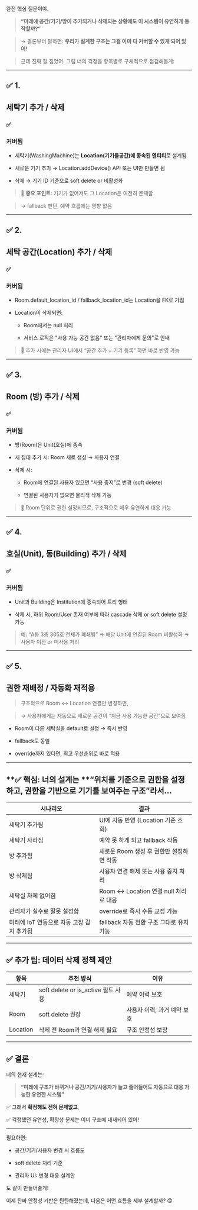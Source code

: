 완전 핵심 질문이야.

  

> **“미래에 공간/기기/방이 추가되거나 삭제되는 상황에도 이 시스템이 유연하게 동작할까?”**

> → 결론부터 말하면: **우리가 설계한 구조는 그걸 이미 다 커버할 수 있게 되어 있어!**

> 근데 진짜 잘 짚었어. 그럼 너의 걱정을 항목별로 구체적으로 점검해볼게:

---

## **✅ 1.** 

## **세탁기 추가 / 삭제**

  

### **✅** 

### **커버됨**

- 세탁기(WashingMachine)는 **Location(기기들공간)에 종속된 엔티티**로 설계됨
    
- 새로운 기기 추가 → Location.addDevice() API 또는 UI만 만들면 됨
    
- 삭제 → 기기 ID 기준으로 soft delete or 비활성화
    

  

> 📌 **중요 포인트**: 기기가 없어져도 그 Location은 여전히 존재함.

> → fallback 판단, 예약 흐름에는 영향 없음

---

## **✅ 2.** 

## **세탁 공간(Location) 추가 / 삭제**

  

### **✅** 

### **커버됨**

- Room.default_location_id / fallback_location_id는 Location을 FK로 가짐
    
- Location이 삭제되면:
    
    - Room에서는 null 처리
        
    - 서비스 로직은 "사용 가능 공간 없음" 또는 "관리자에게 문의"로 안내
        
    

  

> 🔄 추가 시에는 관리자 UI에서 “공간 추가 + 기기 등록” 하면 바로 반영 가능

---

## **✅ 3.** 

## **Room (방) 추가 / 삭제**

  

### **✅** 

### **커버됨**

- 방(Room)은 Unit(호실)에 종속
    
- 새 침대 추가 시: Room 새로 생성 → 사용자 연결
    
- 삭제 시:
    
    - Room에 연결된 사용자 있으면 “사용 중지”로 변경 (soft delete)
        
    - 연결된 사용자가 없으면 물리적 삭제 가능
        
    

  

> 📌 Room 단위로 권한 설정되므로, 구조적으로 매우 유연하게 대응 가능

---

## **✅ 4.** 

## **호실(Unit), 동(Building) 추가 / 삭제**

  

### **✅** 

### **커버됨**

- Unit과 Building은 Institution에 종속되어 트리 형태
    
- 삭제 시, 하위 Room/User 존재 여부에 따라 cascade 삭제 or soft delete 설정 가능
    

  

> 예: “A동 3층 305호 전체가 폐쇄됨” → 해당 Unit에 연결된 Room 비활성화 → 사용자 이전 or 미사용 처리

---

## **✅ 5.** 

## **권한 재배정 / 자동화 재적용**

  

> 구조적으로 Room ↔ Location 연결만 변경하면,

> → 사용자에게는 자동으로 새로운 공간이 “지금 사용 가능한 공간”으로 보여짐

  

- Room이 다른 세탁실을 default로 설정 → 즉시 반영
    
- fallback도 동일
    
- override까지 있다면, 최고 우선순위로 바로 적용
    

---

## **✅ 핵심: 너의 설계는 **“위치를 기준으로 권한을 설정하고, 권한을 기반으로 기기를 보여주는 구조”**라서…**

|**시나리오**|**결과**|
|---|---|
|세탁기 추가됨|UI에 자동 반영 (Location 기준 조회)|
|세탁기 사라짐|예약 못 하게 되고 fallback 작동|
|방 추가됨|새로운 Room 생성 후 권한만 설정하면 작동|
|방 삭제됨|사용자 연결 해제 또는 사용 중지 처리|
|세탁실 자체 없어짐|Room ↔ Location 연결 null 처리로 대응|
|관리자가 실수로 잘못 설정함|override로 즉시 수동 교정 가능|
|미래에 IoT 연동으로 자동 고장 감지 추가됨|fallback 자동 전환 구조 그대로 유지 가능|

  

---

## **✅ 추가 팁: 데이터 삭제 정책 제안**

|**항목**|**추천 방식**|**이유**|
|---|---|---|
|세탁기|soft delete or is_active 필드 사용|예약 이력 보호|
|Room|soft delete 권장|사용자 이력, 과거 예약 보호|
|Location|삭제 전 Room과 연결 해제 필요|구조 안정성 보장|

  

---

## **✅ 결론**

  

너의 현재 설계는:

  

> **“미래에 구조가 바뀌거나 공간/기기/사용자가 늘고 줄어들어도 자동으로 대응 가능한 유연한 시스템”**

  

✅ 그래서 **확정해도 전혀 문제없고**,

✅ 걱정했던 유연성, 확장성 문제는 이미 구조에 내재되어 있어!

---

필요하면:

- 공간/기기/사용자 변경 시 흐름도
    
- soft delete 처리 기준
    
- 관리자 UI: 변경 대응 설계안
    

  

도 같이 만들어줄게!

  

이제 진짜 안정성 기반은 탄탄해졌는데, 다음은 어떤 흐름을 세부 설계할까? 😊